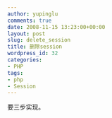 ```yaml
---
author: yupinglu
comments: true
date: 2008-11-15 13:23:00+00:00
layout: post
slug: delete_session
title: 删除session
wordpress_id: 32
categories:
- PHP
tags:
- php
- Session
---
```


要三步实现。

<?php

session_destroy(); // 第一步: 删除服务器端session文件,这使用

setcookie(session_name(),'',time()-3600); // 第二步: 删除实际的session:

$_SESSION = array(); // 第三步: 删除$_SESSION全局变量数组

?>
